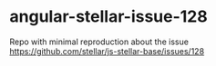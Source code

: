 # angular-stellar-issue-128
Repo with minimal reproduction about the issue https://github.com/stellar/js-stellar-base/issues/128
